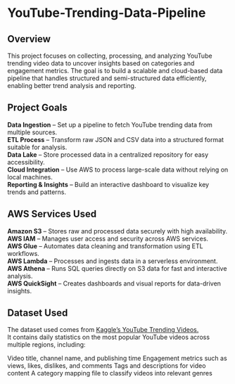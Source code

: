 # YouTube-Trending-Data-Pipeline
## Overview
This project focuses on collecting, processing, and analyzing YouTube trending video data to uncover insights based on categories and engagement metrics. The goal is to build a scalable and cloud-based data pipeline that handles structured and semi-structured data efficiently, enabling better trend analysis and reporting.

## Project Goals
**Data Ingestion** – Set up a pipeline to fetch YouTube trending data from multiple sources.<br/> 
**ETL Process** – Transform raw JSON and CSV data into a structured format suitable for analysis.<br/>
**Data Lake** – Store processed data in a centralized repository for easy accessibility.<br/>
**Cloud Integration** – Use AWS to process large-scale data without relying on local machines.<br/>
**Reporting & Insights** – Build an interactive dashboard to visualize key trends and patterns.<br/>

## AWS Services Used
**Amazon S3** – Stores raw and processed data securely with high availability.<br/>
**AWS IAM** – Manages user access and security across AWS services.<br/>
**AWS Glue** – Automates data cleaning and transformation using ETL workflows.<br/>
**AWS Lambda** – Processes and ingests data in a serverless environment.<br/>
**AWS Athena** – Runs SQL queries directly on S3 data for fast and interactive analysis.<br/>
**AWS QuickSight** – Creates dashboards and visual reports for data-driven insights.<br/>

## Dataset Used
The dataset used comes from [Kaggle’s YouTube Trending Videos.](https://www.kaggle.com/datasets/datasnaek/youtube-new/data)</br>
It contains daily statistics on the most popular YouTube videos across multiple regions, including:

Video title, channel name, and publishing time
Engagement metrics such as views, likes, dislikes, and comments
Tags and descriptions for video content
A category mapping file to classify videos into relevant genres
